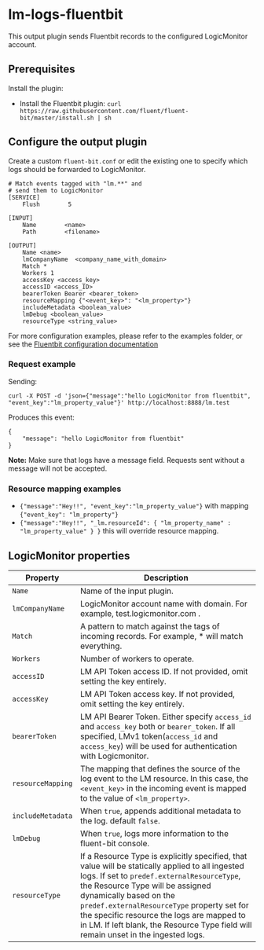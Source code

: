 
# lm-logs-fluentbit
This output plugin sends Fluentbit records to the configured LogicMonitor account.

## Prerequisites

Install the plugin:
* Install the Fluentbit plugin:       `curl https://raw.githubusercontent.com/fluent/fluent-bit/master/install.sh | sh`

## Configure the output plugin

Create a custom `fluent-bit.conf` or edit the existing one to specify which logs should be forwarded to LogicMonitor.

```
# Match events tagged with "lm.**" and
# send them to LogicMonitor
[SERVICE]
    Flush        5

[INPUT]
    Name        <name>
    Path        <filename>

[OUTPUT]
    Name <name>
    lmCompanyName  <company_name_with_domain>
    Match *
    Workers 1
    accessKey <access_key>
    accessID <access_ID>
    bearerToken Bearer <bearer_token>
    resourceMapping {"<event_key>": "<lm_property>"}
    includeMetadata <boolean_value>
    lmDebug <boolean_value>
    resourceType <string_value>
```

For more configuration examples, please refer to the examples folder, or see the [Fluentbit configuration documentation](https://docs.fluentbit.io/manual/administration/configuring-fluent-bit/classic-mode/configuration-file)

### Request example

Sending:

`curl -X POST -d 'json={"message":"hello LogicMonitor from fluentbit", "event_key":"lm_property_value"}' http://localhost:8888/lm.test`

Produces this event:
```
{
    "message": "hello LogicMonitor from fluentbit"
}
```

**Note:** Make sure that logs have a message field. Requests sent without a message will not be accepted. 


### Resource mapping examples

- `{"message":"Hey!!", "event_key":"lm_property_value"}` with mapping `{"event_key": "lm_property"}`
- `{"message":"Hey!!", "_lm.resourceId": { "lm_property_name" : "lm_property_value" } }`  this will override resource mapping.

## LogicMonitor properties

| Property          | Description                                                                                                                                                                                                                                                                                                                                                                                     |
|-------------------|-------------------------------------------------------------------------------------------------------------------------------------------------------------------------------------------------------------------------------------------------------------------------------------------------------------------------------------------------------------------------------------------------|
| `Name`            | Name of the input plugin.                                                                                                                                                                                                                                                                                                                                                                       |
| `lmCompanyName`   | LogicMonitor account name with domain. For example, test.logicmonitor.com .                                                                                                                                                                                                                                                                                                                     |
| `Match`           | A pattern to match against the tags of incoming records. For example, * will match everything.                                                                                                                                                                                                                                                                                                  |
| `Workers`         | Number of workers to operate.                                                                                                                                                                                                                                                                                                                                                                   |
| `accessID`        | LM API Token access ID. If not provided, omit setting the key entirely.                                                                                                                                                                                                                                                                                                                         |
| `accessKey`       | LM API Token access key. If not provided, omit setting the key entirely.                                                                                                                                                                                                                                                                                                                        |
| `bearerToken`     | LM API Bearer Token. Either specify `access_id` and `access_key` both or `bearer_token`. If all specified, LMv1 token(`access_id` and `access_key`) will be used for authentication with Logicmonitor.                                                                                                                                                                                          |
| `resourceMapping` | The mapping that defines the source of the log event to the LM resource. In this case, the `<event_key>` in the incoming event is mapped to the value of `<lm_property>`.                                                                                                                                                                                                                       |
| `includeMetadata` | When `true`, appends additional metadata to the log. default `false`.                                                                                                                                                                                                                                                                                                                           |
| `lmDebug`         | When `true`, logs more information to the fluent-bit console.                                                                                                                                                                                                                                                                                                                                   |
| `resourceType`    | If a Resource Type is explicitly specified, that value will be statically applied to all ingested logs. If set to `predef.externalResourceType`, the Resource Type will be assigned dynamically based on the `predef.externalResourceType` property set for the specific resource the logs are mapped to in LM. If left blank, the Resource Type field will remain unset in the ingested logs.  |

